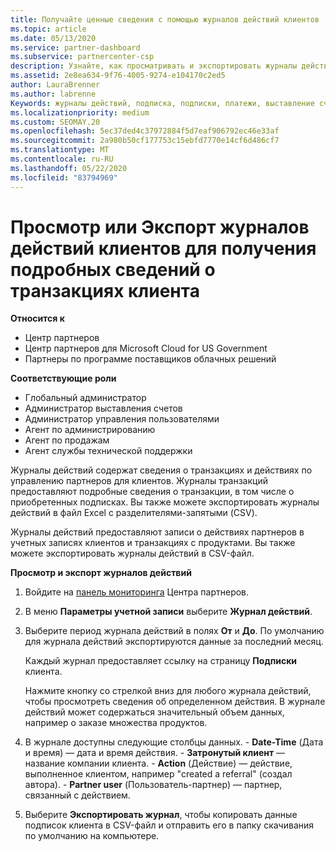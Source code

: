 ```yaml
---
title: Получайте ценные сведения с помощью журналов действий клиентов
ms.topic: article
ms.date: 05/13/2020
ms.service: partner-dashboard
ms.subservice: partnercenter-csp
description: Узнайте, как просматривать и экспортировать журналы действий, чтобы получить представление о транзакциях учетной записи клиента и других действиях по управлению партнерами, связанных с клиентом.
ms.assetid: 2e8ea634-9f76-4005-9274-e104170c2ed5
author: LauraBrenner
ms.author: labrenne
Keywords: журналы действий, подписка, подписки, платежи, выставление счетов, транзакции
ms.localizationpriority: medium
ms.custom: SEOMAY.20
ms.openlocfilehash: 5ec37ded4c37972884f5d7eaf906792ec46e33af
ms.sourcegitcommit: 2a980b50cf177753c15ebfd7770e14cf6d486cf7
ms.translationtype: MT
ms.contentlocale: ru-RU
ms.lasthandoff: 05/22/2020
ms.locfileid: "83794969"
---
```

# <a name="view-or-export-customer-activity-logs-for-more-insight-into-customer-transactions"></a>Просмотр или Экспорт журналов действий клиентов для получения подробных сведений о транзакциях клиента

**Относится к**

- Центр партнеров
- Центр партнеров для Microsoft Cloud for US Government
- Партнеры по программе поставщиков облачных решений

**Соответствующие роли**

- Глобальный администратор
- Администратор выставления счетов
- Администратор управления пользователями
- Агент по администрированию
- Агент по продажам
- Агент службы технической поддержки

Журналы действий содержат сведения о транзакциях и действиях по управлению партнеров для клиентов. Журналы транзакций предоставляют подробные сведения о транзакции, в том числе о приобретенных подписках. Вы также можете экспортировать журналы действий в файл Excel с разделителями-запятыми (CSV).

Журналы действий предоставляют записи о действиях партнеров в учетных записях клиентов и транзакциях с продуктами. Вы также можете экспортировать журналы действий в CSV-файл.

**Просмотр и экспорт журналов действий**

1. Войдите на [панель мониторинга](https://partner.microsoft.com/dashboard) Центра партнеров.

2. В меню **Параметры учетной записи** выберите **Журнал действий**.
2.  Выберите период журнала действий в полях **От** и **До**. По умолчанию для журнала действий экспортируются данные за последний месяц.

    Каждый журнал предоставляет ссылку на страницу **Подписки** клиента.

    Нажмите кнопку со стрелкой вниз для любого журнала действий, чтобы просмотреть сведения об определенном действия. В журнале действий может содержаться значительный объем данных, например о заказе множества продуктов.

3.   В журнале доступны следующие столбцы данных.
    -   **Date-Time** (Дата и время) — дата и время действия.
    -   **Затронутый клиент** — название компании клиента.
    -   **Action** (Действие) — действие, выполненное клиентом, например "created a referral" (создал автора).
    -   **Partner user** (Пользователь-партнер) — партнер, связанный с действием.

4.  Выберите **Экспортировать журнал**, чтобы копировать данные подписок клиента в CSV-файл и отправить его в папку скачивания по умолчанию на компьютере.
    
 

 



